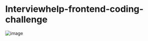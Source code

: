 # Interviewhelp-frontend-coding-challenge

![image](https://user-images.githubusercontent.com/54812621/185735307-a4ae7074-950d-47b9-b704-e0ccf376b190.png)
